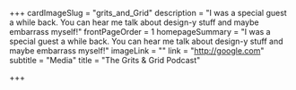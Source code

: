 +++
cardImageSlug = "grits_and_Grid"
description = "I was a special guest a while back. You can hear me talk about design-y stuff and maybe embarrass myself!"
frontPageOrder = 1
homepageSummary = "I was a special guest a while back. You can hear me talk about design-y stuff and maybe embarrass myself!"
imageLink = ""
link = "http://google.com"
subtitle = "Media"
title = "The Grits &amp; Grid Podcast"

+++
